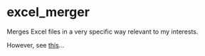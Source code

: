 # excel_merger

Merges Excel files in a very specific way relevant to my interests.

However, see [this](https://www.extendoffice.com/documents/excel/2257-excel-copy-and-paste-skip-blanks.html)...
